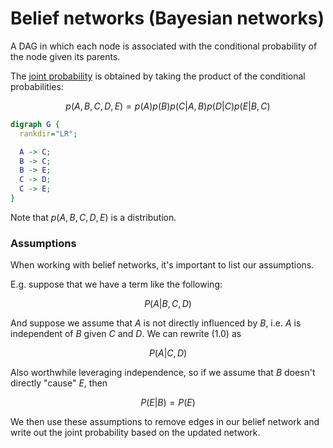 # Belief networks (Bayesian networks)

A DAG in which each node is associated with the conditional probability of the
node given its parents.

The [joint probability](202210090914) is obtained by taking the product of the conditional
probabilities:

$$
p(A,B,C,D,E) = p(A)p(B)p(C|A,B)p(D|C)p(E|B,C)
$$

```dot
digraph G {
  rankdir="LR";

  A -> C;
  B -> C;
  B -> E;
  C -> D;
  C -> E;
}
```

Note that $p(A,B,C,D,E)$ is a distribution.

### Assumptions

When working with belief networks, it's important to list our assumptions.

E.g. suppose that we have a term like the following:

$$
\tag{1.0} P(A|B, C, D)
$$

And suppose we assume that $A$ is not directly influenced by $B$, i.e. $A$ is independent of $B$ given $C$ and $D$. We can rewrite
(1.0) as

$$
P(A|C, D)
$$

Also worthwhile leveraging independence, so if we assume that $B$ doesn't directly
"cause" $E$, then

$$
P(E|B) = P(E)
$$

We then use these assumptions to remove edges in our belief network and write
out the joint probability based on the updated network.

